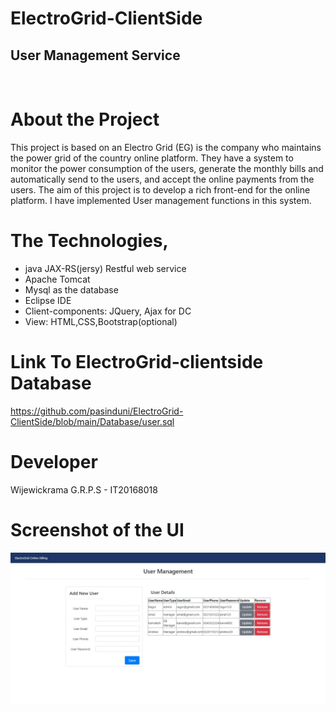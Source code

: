 # ElectroGrid-ClientSide
## User Management Service

<br>

# About the Project

This project is based on an Electro Grid (EG) is the company who maintains the power grid of the country online platform. They have a system to monitor the power consumption of the users, generate the monthly bills and automatically send to the users, and accept the online payments from the users. The aim of this project is to develop a rich front-end for the online platform. I have implemented User management functions in this system.


#  The Technologies,
-  java JAX-RS(jersy) Restful web service  
-  Apache Tomcat  
-  Mysql as the database 
-  Eclipse IDE
-  Client-components: JQuery, Ajax for DC
-  View: HTML,CSS,Bootstrap(optional)

#  Link To ElectroGrid-clientside Database

https://github.com/pasinduni/ElectroGrid-ClientSide/blob/main/Database/user.sql


#  Developer

Wijewickrama G.R.P.S - IT20168018


# Screenshot of the UI

![](UI/ui.jpeg)

